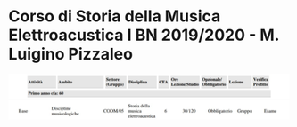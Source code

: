 Corso di Storia della Musica Elettroacustica I BN 2019/2020 - M. Luigino Pizzaleo
========

<img src="https://github.com/SMERM/BN-Velitchkova/blob/master/Programma%20di%20studi/intestazione.jpeg" width="1000">

<img src="https://github.com/SMERM/BN-Velitchkova/blob/master/Programma%20di%20studi/storia_IBN.jpeg" width="1000">

